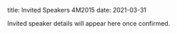title: Invited Speakers 4M2015
date: 2021-03-31

Invited speaker details will appear here once confirmed.